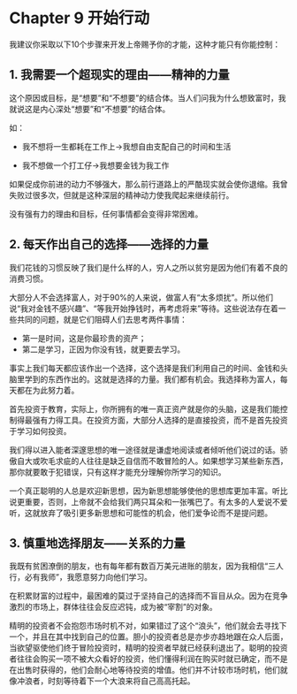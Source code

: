 # Chapter 9 开始行动

我建议你采取以下10个步骤来开发上帝赐予你的才能，这种才能只有你能控制：

## 1. 我需要一个超现实的理由——精神的力量

这个原因或目标，是“想要”和“不想要”的结合体。当人们问我为什么想致富时，我就说这是内心深处“想要”和“不想要”的结合体。

如：

- 我不想将一生都耗在工作上→我想自由支配自己的时间和生活

- 我不想做一个打工仔→我想要金钱为我工作

如果促成你前进的动力不够强大，那么前行道路上的严酷现实就会使你退缩。我曾失败过很多次，但就是这种深层的精神动力使我爬起来继续前行。

没有强有力的理由和目标，任何事情都会变得非常困难。

## 2. 每天作出自己的选择——选择的力量

我们花钱的习惯反映了我们是什么样的人，穷人之所以贫穷是因为他们有着不良的消费习惯。

大部分人不会选择富人，对于90%的人来说，做富人有“太多烦扰”。所以他们说“我对金钱不感兴趣”、“等我开始挣钱时，再考虑将来”等待。这些说法存在着一些共同的问题，就是它们阻碍人们去思考两件事情：

- 第一是时间，这是你最珍贵的资产；
- 第二是学习，正因为你没有钱，就更要去学习。

事实上我们每天都应该作出一个选择，这个选择是我们利用自己的时间、金钱和头脑里学到的东西作出的。这就是选择的力量。我们都有机会。我选择称为富人，每天都在为此努力着。

首先投资于教育，实际上，你所拥有的唯一真正资产就是你的头脑，这是我们能控制得最强有力得工具。在投资方面，大部分人选择的是直接投资，而不是首先投资于学习如何投资。

我们得以进入能者深邃思想的唯一途径就是谦虚地阅读或者倾听他们说过的话。骄傲自大或吹毛求疵的人往往是缺乏自信而不敢冒险的人。如果想学习某些新东西，那你就要敢于犯错误，只有这样才能充分理解你所学习的知识。

一个真正聪明的人总是欢迎新思想，因为新思想能够使他的思想库更加丰富。听比说更重要，否则，上帝就不会给我们两只耳朵和一张嘴巴了。有太多的人爱说不爱听，这就放弃了吸引更多新思想和可能性的机会，他们爱争论而不是提问题。

## 3. 慎重地选择朋友——关系的力量

我既有贫困潦倒的朋友，也有每年都有数百万美元进账的朋友，因为我相信“三人行，必有我师”，我愿意努力向他们学习。

在积累财富的过程中，最困难的莫过于坚持自己的选择而不盲目从众。因为在竞争激烈的市场上，群体往往会反应迟钝，成为被“宰割”的对象。

精明的投资者不会抱怨市场时机不对，如果错过了这个“浪头”，他们就会去寻找下一个，并且在其中找到自己的位置。胆小的投资者总是亦步亦趋地跟在众人后面，当欲望驱使他们终于冒险投资时，精明的投资者早就已经获利退出了。聪明的投资者往往会购买一项不被大众看好的投资，他们懂得利润在购买时就已确定，而不是在出售时获得的，他们会耐心地等待投资的增值。他们并不计较市场时机，他们就像冲浪者，时刻等待着下一个大浪来将自己高高托起。